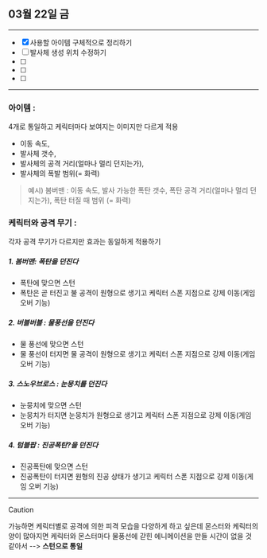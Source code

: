 ## 03월 22일 금
---  


- [x] 사용할 아이템 구체적으로 정리하기  
- [ ] 발사체 생성 위치 수정하기  
- [ ]   
- [ ]   
- [ ]     

---  


### 아이템 :  
4개로 통일하고 케릭터마다 보여지는 이미지만 다르게 적용  
- 이동 속도, 
-  발사체 갯수, 
-  발사체의 공격 거리(얼마나 멀리 던지는가),
-  발사체의 폭발 범위(= 화력)

> 예시) 봄버맨 : 이동 속도, 발사 가능한 폭탄 갯수, 폭탄 공격 거리(얼마나 멀리 던지는가), 폭탄 터질 때 범위 (= 화력)



### 케릭터와 공격 무기 :
각자 공격 무기가 다르지만 효과는 동일하게 적용하기

##### 1. 봄버맨: 폭탄을 던진다
 - 폭탄에 맞으면 스턴
 - 폭탄은 곧 터진고 불 공격이 원형으로 생기고 케릭터 스폰 지점으로 강제 이동(게임 오버 기능)

##### 2. 버블버블 : 물풍선을 던진다
 - 물 풍선에 맞으면 스턴
 - 물 풍선이 터지면 물 공격이 원형으로 생기고 케릭터 스폰 지점으로 강제 이동(게임 오버 기능)

##### 3. 스노우브로스 : 눈뭉치를 던진다
 - 눈뭉치에 맞으면 스턴
 - 눈뭉치가 터지면 눈뭉치가 원형으로 생기고 케릭터 스폰 지점으로 강제 이동(게임 오버 기능)

##### 4. 텀블팝 : 진공폭탄?을 던진다
 - 진공폭탄에 맞으면 스턴
 - 진공폭탄이 터지면 원형의 진공 상태가 생기고 케릭터 스폰 지점으로 강제 이동(게임 오버 기능)


---  

> [!CAUTION]  
> 가능하면 케릭터별로 공격에 의한 피격 모습을 다양하게 하고 싶은데 
몬스터와 케릭터의 양이 많아지면 케릭터와 몬스터마다 
물풍선에 갇힌 에니메이션을 만들 시간이 없을 것 같아서
 --> **스턴으로 통일**








  



